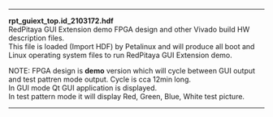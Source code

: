 
---
**rpt_guiext_top.id_2103172.hdf**  
RedPitaya GUI Extension demo FPGA design and other Vivado build HW description files.  
This file is loaded (Import HDF) by Petalinux and will produce all boot and Linux operating system files to run RedPitaya GUI Extension demo.  

NOTE: FPGA design is **demo** version which will cycle between GUI output and test pattren mode output. Cycle is cca 12min long.  
In GUI mode Qt GUI application is displayed.  
In test pattern mode it will display Red, Green, Blue, White test picture.  

---
